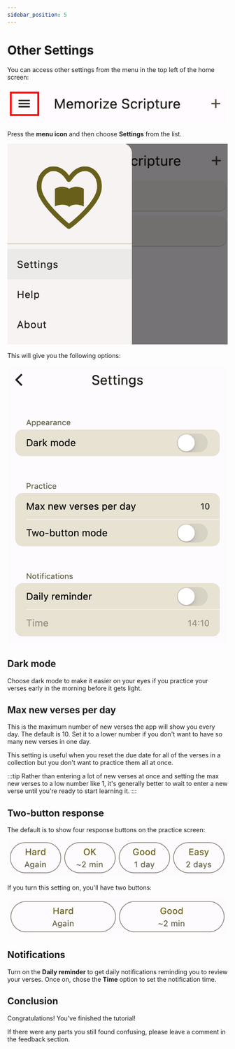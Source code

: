 ```yaml
---
sidebar_position: 5
---
```


# Other Settings

You can access other settings from the menu in the top left of the home screen:

<div class="bordered-image">

![home page menu](img/menu-1.png)
</div>

Press the **menu icon** and then choose **Settings** from the list.

<div class="bordered-image">

![settings in menu](img/menu-2.png)
</div>

This will give you the following options:

<div class="bordered-image">

![settings in menu](img/settings.png)
</div>

## Dark mode

Choose dark mode to make it easier on your eyes if you practice your verses early in the morning before it gets light.

## Max new verses per day

This is the maximum number of new verses the app will show you every day. The default is 10. Set it to a lower number if you don't want to have so many new verses in one day.

This setting is useful when you reset the due date for all of the verses in a collection but you don't want to practice them all at once.

:::tip
Rather than entering a lot of new verses at once and setting the max new verses to a low number like 1, it's generally better to wait to enter a new verse until you're ready to start learning it.
:::

## Two-button response

The default is to show four response buttons on the practice screen:

<div class="bordered-image">

![settings in menu](img/practice-1.png)
</div>

If you turn this setting on, you'll have two buttons:

<div class="bordered-image">

![settings in menu](img/practice-2.png)
</div>

## Notifications

Turn on the **Daily reminder** to get daily notifications reminding you to review your verses. Once on, chose the **Time** option to set the notification time.

## Conclusion

Congratulations! You've finished the tutorial!

If there were any parts you still found confusing, please leave a comment in the feedback section.